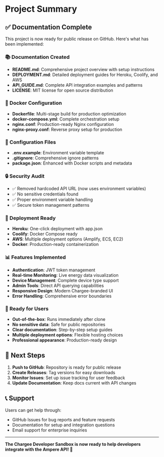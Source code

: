 # Project Summary

## ✅ Documentation Complete

This project is now ready for public release on GitHub. Here's what has been implemented:

### 📚 Documentation Created
- **README.md**: Comprehensive project overview with setup instructions
- **DEPLOYMENT.md**: Detailed deployment guides for Heroku, Coolify, and AWS
- **API_GUIDE.md**: Complete API integration examples and patterns
- **LICENSE**: MIT license for open source distribution

### 🐳 Docker Configuration
- **Dockerfile**: Multi-stage build for production optimization
- **docker-compose.yml**: Complete orchestration setup
- **nginx.conf**: Production-ready Nginx configuration
- **nginx-proxy.conf**: Reverse proxy setup for production

### 🔧 Configuration Files
- **.env.example**: Environment variable template
- **.gitignore**: Comprehensive ignore patterns
- **package.json**: Enhanced with Docker scripts and metadata

### 🔒 Security Audit
- ✅ Removed hardcoded API URL (now uses environment variables)
- ✅ No sensitive credentials found
- ✅ Proper environment variable handling
- ✅ Secure token management patterns

### 🚀 Deployment Ready
- **Heroku**: One-click deployment with app.json
- **Coolify**: Docker Compose ready
- **AWS**: Multiple deployment options (Amplify, ECS, EC2)
- **Docker**: Production-ready containerization

### 📊 Features Implemented
- **Authentication**: JWT token management
- **Real-time Monitoring**: Live energy data visualization
- **Device Management**: Complete device type support
- **Admin Tools**: Direct API querying capabilities
- **Responsive Design**: Modern Chargee-branded UI
- **Error Handling**: Comprehensive error boundaries

### 🎯 Ready for Users
- **Out-of-the-box**: Runs immediately after clone
- **No sensitive data**: Safe for public repositories
- **Clear documentation**: Step-by-step setup guides
- **Multiple deployment options**: Flexible hosting choices
- **Professional appearance**: Production-ready design

## 🚀 Next Steps

1. **Push to GitHub**: Repository is ready for public release
2. **Create Releases**: Tag versions for easy downloads
3. **Monitor Issues**: Set up issue tracking for user feedback
4. **Update Documentation**: Keep docs current with API changes

## 📞 Support

Users can get help through:
- GitHub Issues for bug reports and feature requests
- Documentation for setup and integration questions
- Email support for enterprise inquiries

---

**The Chargee Developer Sandbox is now ready to help developers integrate with the Ampere API! 🎉**

